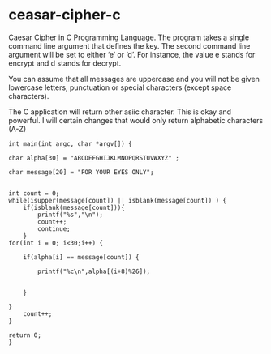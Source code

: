 # ceasar-cipher-c
Caesar Cipher in C Programming Language. The program takes a single command line argument that defines the key. The second command line argument will be set to either ‘e’ or ‘d’. For instance, the value e stands for encrypt and d stands for decrypt.

You can assume that all messages are uppercase and you will not be given lowercase
letters, punctuation or special characters (except space characters).

The C application will return other asiic character. This is okay and powerful. 
I will certain changes that would only return alphabetic characters (A-Z)


    int main(int argc, char *argv[]) {
    
    char alpha[30] = "ABCDEFGHIJKLMNOPQRSTUVWXYZ" ;
    
    char message[20] = "FOR YOUR EYES ONLY";
    
    
    int count = 0;
    while(isupper(message[count]) || isblank(message[count]) ) {
        if(isblank(message[count])){
            printf("%s","\n");
            count++;
            continue;
        }
    for(int i = 0; i<30;i++) {
        
        if(alpha[i] == message[count]) {
            
            printf("%c\n",alpha[(i+8)%26]);
          
            
        }
        
    }
        count++;
    }
    
    return 0;
    }
